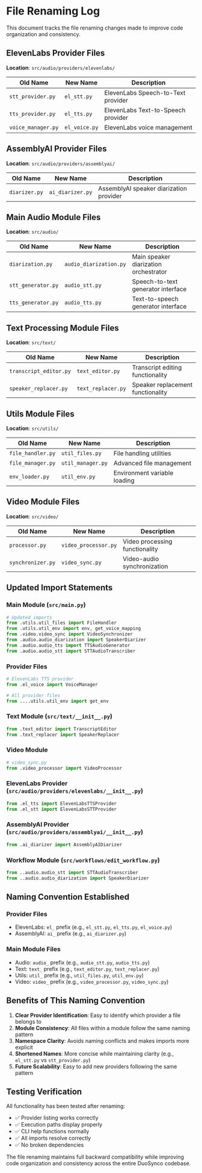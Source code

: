 # File Renaming Log

This document tracks the file renaming changes made to improve code organization and consistency.

## ElevenLabs Provider Files
**Location**: `src/audio/providers/elevenlabs/`

| Old Name | New Name | Description |
|----------|----------|-------------|
| `stt_provider.py` | `el_stt.py` | ElevenLabs Speech-to-Text provider |
| `tts_provider.py` | `el_tts.py` | ElevenLabs Text-to-Speech provider |
| `voice_manager.py` | `el_voice.py` | ElevenLabs voice management |

## AssemblyAI Provider Files
**Location**: `src/audio/providers/assemblyai/`

| Old Name | New Name | Description |
|----------|----------|-------------|
| `diarizer.py` | `ai_diarizer.py` | AssemblyAI speaker diarization provider |

## Main Audio Module Files
**Location**: `src/audio/`

| Old Name | New Name | Description |
|----------|----------|-------------|
| `diarization.py` | `audio_diarization.py` | Main speaker diarization orchestrator |
| `stt_generator.py` | `audio_stt.py` | Speech-to-text generator interface |
| `tts_generator.py` | `audio_tts.py` | Text-to-speech generator interface |

## Text Processing Module Files
**Location**: `src/text/`

| Old Name | New Name | Description |
|----------|----------|-------------|
| `transcript_editor.py` | `text_editor.py` | Transcript editing functionality |
| `speaker_replacer.py` | `text_replacer.py` | Speaker replacement functionality |

## Utils Module Files
**Location**: `src/utils/`

| Old Name | New Name | Description |
|----------|----------|-------------|
| `file_handler.py` | `util_files.py` | File handling utilities |
| `file_manager.py` | `util_manager.py` | Advanced file management |
| `env_loader.py` | `util_env.py` | Environment variable loading |

## Video Module Files
**Location**: `src/video/`

| Old Name | New Name | Description |
|----------|----------|-------------|
| `processor.py` | `video_processor.py` | Video processing functionality |
| `synchronizer.py` | `video_sync.py` | Video-audio synchronization |

## Updated Import Statements

### Main Module (`src/main.py`)
```python
# Updated imports
from .utils.util_files import FileHandler
from .utils.util_env import env, get_voice_mapping  
from .video.video_sync import VideoSynchronizer
from .audio.audio_diarization import SpeakerDiarizer
from .audio.audio_tts import TTSAudioGenerator
from .audio.audio_stt import STTAudioTranscriber
```

### Provider Files
```python
# ElevenLabs TTS provider
from .el_voice import VoiceManager

# All provider files
from ....utils.util_env import get_env
```

### Text Module (`src/text/__init__.py`)
```python
from .text_editor import TranscriptEditor
from .text_replacer import SpeakerReplacer
```

### Video Module
```python
# video_sync.py
from .video_processor import VideoProcessor
```

### ElevenLabs Provider (`src/audio/providers/elevenlabs/__init__.py`)
```python
from .el_tts import ElevenLabsTTSProvider
from .el_stt import ElevenLabsSTTProvider
```

### AssemblyAI Provider (`src/audio/providers/assemblyai/__init__.py`)
```python
from .ai_diarizer import AssemblyAIDiarizer
```

### Workflow Module (`src/workflows/edit_workflow.py`)
```python
from ..audio.audio_stt import STTAudioTranscriber
from ..audio.audio_diarization import SpeakerDiarizer
```

## Naming Convention Established

### Provider Files
- ElevenLabs: `el_` prefix (e.g., `el_stt.py`, `el_tts.py`, `el_voice.py`)
- AssemblyAI: `ai_` prefix (e.g., `ai_diarizer.py`)

### Main Module Files
- Audio: `audio_` prefix (e.g., `audio_stt.py`, `audio_tts.py`)
- Text: `text_` prefix (e.g., `text_editor.py`, `text_replacer.py`)
- Utils: `util_` prefix (e.g., `util_files.py`, `util_env.py`)
- Video: `video_` prefix (e.g., `video_processor.py`, `video_sync.py`)

## Benefits of This Naming Convention

1. **Clear Provider Identification**: Easy to identify which provider a file belongs to
2. **Module Consistency**: All files within a module follow the same naming pattern
3. **Namespace Clarity**: Avoids naming conflicts and makes imports more explicit
4. **Shortened Names**: More concise while maintaining clarity (e.g., `el_stt.py` vs `stt_provider.py`)
5. **Future Scalability**: Easy to add new providers following the same pattern

## Testing Verification

All functionality has been tested after renaming:
- ✅ Provider listing works correctly
- ✅ Execution paths display properly  
- ✅ CLI help functions normally
- ✅ All imports resolve correctly
- ✅ No broken dependencies

The file renaming maintains full backward compatibility while improving code organization and consistency across the entire DuoSynco codebase.